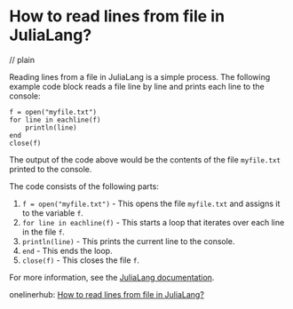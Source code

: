 # How to read lines from file in JuliaLang?
// plain

Reading lines from a file in JuliaLang is a simple process. The following example code block reads a file line by line and prints each line to the console:

```
f = open("myfile.txt")
for line in eachline(f)
    println(line)
end
close(f)
```

The output of the code above would be the contents of the file `myfile.txt` printed to the console.

The code consists of the following parts:

1. `f = open("myfile.txt")` - This opens the file `myfile.txt` and assigns it to the variable `f`.
2. `for line in eachline(f)` - This starts a loop that iterates over each line in the file `f`.
3. `println(line)` - This prints the current line to the console.
4. `end` - This ends the loop.
5. `close(f)` - This closes the file `f`.

For more information, see the [JuliaLang documentation](https://docs.julialang.org/en/v1/base/io-network/#Base.eachline).

onelinerhub: [How to read lines from file in JuliaLang?](https://onelinerhub.com/julialang/how-to-read-lines-from-file-in-julialang)